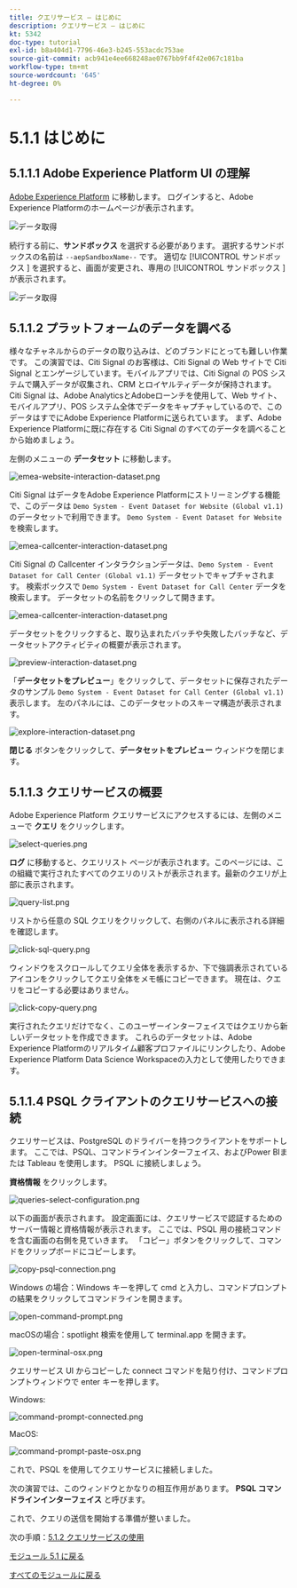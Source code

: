 ```yaml
---
title: クエリサービス – はじめに
description: クエリサービス – はじめに
kt: 5342
doc-type: tutorial
exl-id: b8a404d1-7796-46e3-b245-553acdc753ae
source-git-commit: acb941e4ee668248ae0767bb9f4f42e067c181ba
workflow-type: tm+mt
source-wordcount: '645'
ht-degree: 0%

---
```


# 5.1.1 はじめに

## 5.1.1.1 Adobe Experience Platform UI の理解

[Adobe Experience Platform](https://experience.adobe.com/platform) に移動します。 ログインすると、Adobe Experience Platformのホームページが表示されます。

![データ取得](./../../../modules/datacollection/module1.2/images/home.png)

続行する前に、**サンドボックス** を選択する必要があります。 選択するサンドボックスの名前は ``--aepSandboxName--`` です。 適切な [!UICONTROL  サンドボックス ] を選択すると、画面が変更され、専用の [!UICONTROL  サンドボックス ] が表示されます。

![データ取得](./../../../modules/datacollection/module1.2/images/sb1.png)


## 5.1.1.2 プラットフォームのデータを調べる

様々なチャネルからのデータの取り込みは、どのブランドにとっても難しい作業です。 この演習では、Citi Signal のお客様は、Citi Signal の Web サイトで Citi Signal とエンゲージしています。モバイルアプリでは、Citi Signal の POS システムで購入データが収集され、CRM とロイヤルティデータが保持されます。 Citi Signal は、Adobe AnalyticsとAdobeローンチを使用して、Web サイト、モバイルアプリ、POS システム全体でデータをキャプチャしているので、このデータはすでにAdobe Experience Platformに送られています。 まず、Adobe Experience Platformに既に存在する Citi Signal のすべてのデータを調べることから始めましょう。

左側のメニューの **データセット** に移動します。

![emea-website-interaction-dataset.png](./images/emea-website-interaction-dataset.png)

Citi Signal はデータをAdobe Experience Platformにストリーミングする機能で、このデータは `Demo System - Event Dataset for Website (Global v1.1)` のデータセットで利用できます。 `Demo System - Event Dataset for Website` を検索します。

![emea-callcenter-interaction-dataset.png](./images/emea-website-interaction-dataset1.png)

Citi Signal の Callcenter インタラクションデータは、`Demo System - Event Dataset for Call Center (Global v1.1)` データセットでキャプチャされます。 検索ボックスで `Demo System - Event Dataset for Call Center` データを検索します。 データセットの名前をクリックして開きます。

![emea-callcenter-interaction-dataset.png](./images/emea-callcenter-interaction-dataset.png)

データセットをクリックすると、取り込まれたバッチや失敗したバッチなど、データセットアクティビティの概要が表示されます。

![preview-interaction-dataset.png](./images/preview-interaction-dataset.png)

「**データセットをプレビュー**」をクリックして、データセットに保存されたデータのサンプル `Demo System - Event Dataset for Call Center (Global v1.1)` 表示します。 左のパネルには、このデータセットのスキーマ構造が表示されます。

![explore-interaction-dataset.png](./images/explore-interaction-dataset.png)

**閉じる** ボタンをクリックして、**データセットをプレビュー** ウィンドウを閉じます。

## 5.1.1.3 クエリサービスの概要

Adobe Experience Platform クエリサービスにアクセスするには、左側のメニューで **クエリ** をクリックします。

![select-queries.png](./images/select-queries.png)

**ログ** に移動すると、クエリリスト ページが表示されます。このページには、この組織で実行されたすべてのクエリのリストが表示されます。最新のクエリが上部に表示されます。

![query-list.png](./images/query-list.png)

リストから任意の SQL クエリをクリックして、右側のパネルに表示される詳細を確認します。

![click-sql-query.png](./images/click-sql-query.png)

ウィンドウをスクロールしてクエリ全体を表示するか、下で強調表示されているアイコンをクリックしてクエリ全体をメモ帳にコピーできます。 現在は、クエリをコピーする必要はありません。

![click-copy-query.png](./images/click-copy-query.png)

実行されたクエリだけでなく、このユーザーインターフェイスではクエリから新しいデータセットを作成できます。 これらのデータセットは、Adobe Experience Platformのリアルタイム顧客プロファイルにリンクしたり、Adobe Experience Platform Data Science Workspaceの入力として使用したりできます。

## 5.1.1.4 PSQL クライアントのクエリサービスへの接続

クエリサービスは、PostgreSQL のドライバーを持つクライアントをサポートします。 ここでは、PSQL、コマンドラインインターフェイス、およびPower BIまたは Tableau を使用します。 PSQL に接続しましょう。

**資格情報** をクリックします。

![queries-select-configuration.png](./images/queries-select-configuration.png)

以下の画面が表示されます。 設定画面には、クエリサービスで認証するためのサーバー情報と資格情報が表示されます。 ここでは、PSQL 用の接続コマンドを含む画面の右側を見ていきます。 「コピー」ボタンをクリックして、コマンドをクリップボードにコピーします。

![copy-psql-connection.png](./images/copy-psql-connection.png)

Windows の場合：Windows キーを押して cmd と入力し、コマンドプロンプトの結果をクリックしてコマンドラインを開きます。

![open-command-prompt.png](./images/open-command-prompt.png)

macOSの場合：spotlight 検索を使用して terminal.app を開きます。

![open-terminal-osx.png](./images/open-terminal-osx.png)

クエリサービス UI からコピーした connect コマンドを貼り付け、コマンドプロンプトウィンドウで enter キーを押します。

Windows:

![command-prompt-connected.png](./images/command-prompt-connected.png)

MacOS:

![command-prompt-paste-osx.png](./images/command-prompt-paste-osx.png)

これで、PSQL を使用してクエリサービスに接続しました。

次の演習では、このウィンドウとかなりの相互作用があります。 **PSQL コマンドラインインターフェイス** と呼びます。

これで、クエリの送信を開始する準備が整いました。

次の手順：[5.1.2 クエリサービスの使用 ](./ex2.md)

[モジュール 5.1 に戻る](./query-service.md)

[すべてのモジュールに戻る](../../../overview.md)
